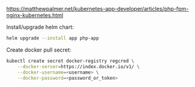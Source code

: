 https://matthewpalmer.net/kubernetes-app-developer/articles/php-fpm-nginx-kubernetes.html


Install/upgrade helm chart:

```bash
helm upgrade --install app php-app
```

Create docker pull secret:


```bash
kubectl create secret docker-registry regcred \
    --docker-server=https://index.docker.io/v1/ \
    --docker-username=<username> \
    --docker-password=<password_or_token>
```